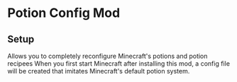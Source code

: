 # Potion Config Mod

## Setup

Allows you to completely reconfigure Minecraft's potions and potion recipees
When you first start Minecraft after installing this mod, a config file will be created that imitates Minecraft's default potion system.

